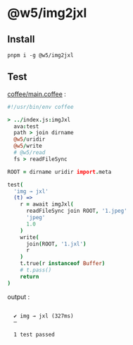 [‼️]: ✏️README.mdt

# @w5/img2jxl

## Install

```
pnpm i -g @w5/img2jxl
```

## Test

[coffee/main.coffee](./coffee/main.coffee) :

```coffee
#!/usr/bin/env coffee

> ../index.js:imgJxl
  ava:test
  path > join dirname
  @w5/uridir
  @w5/write
  # @w5/read
  fs > readFileSync

ROOT = dirname uridir import.meta

test(
  'img → jxl'
  (t) =>
    r = await imgJxl(
      readFileSync join ROOT, '1.jpeg'
      'jpeg'
      1.0
    )
    write(
      join(ROOT, '1.jxl')
      r
    )
    t.true(r instanceof Buffer)
    # t.pass()
    return
)
```

output :

```

  ✔ img → jxl (327ms)
  ─

  1 test passed
```
